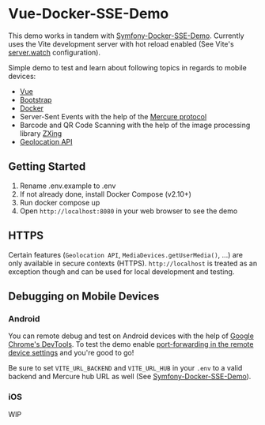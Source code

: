 # Vue-Docker-SSE-Demo
This demo works in tandem with [Symfony-Docker-SSE-Demo](https://github.com/J-C-V/symfony-docker-sse-demo). Currently uses the Vite development server with hot reload enabled (See Vite's [server.watch](https://vitejs.dev/config/server-options.html#server-watch) configuration).

Simple demo to test and learn about following topics in regards to mobile devices:
* [Vue](https://vuejs.org/)
* [Bootstrap](https://getbootstrap.com/)
* [Docker](https://www.docker.com/)
* Server-Sent Events with the help of the [Mercure protocol](https://mercure.rocks/)
* Barcode and QR Code Scanning with the help of the image processing library [ZXing](https://github.com/zxing-js/library)
* [Geolocation API](https://developer.mozilla.org/en-US/docs/Web/API/Geolocation_API)

## Getting Started
1. Rename .env.example to .env
2. If not already done, install Docker Compose (v2.10+)
3. Run docker compose up
4. Open `http://localhost:8080` in your web browser to see the demo

## HTTPS
Certain features (`Geolocation API`, `MediaDevices.getUserMedia()`, ...) are only available in secure contexts (HTTPS). `http://localhost` is treated as an exception though and can be used for local development and testing.

## Debugging on Mobile Devices
### Android
You can remote debug and test on Android devices with the help of [Google Chrome's DevTools](https://developer.chrome.com/docs/devtools/remote-debugging/). To test the demo enable [port-forwarding in the remote device settings](https://developer.chrome.com/docs/devtools/remote-debugging/local-server/) and you're good to go!

Be sure to set `VITE_URL_BACKEND` and `VITE_URL_HUB` in your `.env` to a valid backend and Mercure hub URL as well (See [Symfony-Docker-SSE-Demo](https://github.com/J-C-V/symfony-docker-sse-demo)).

### iOS
WIP
